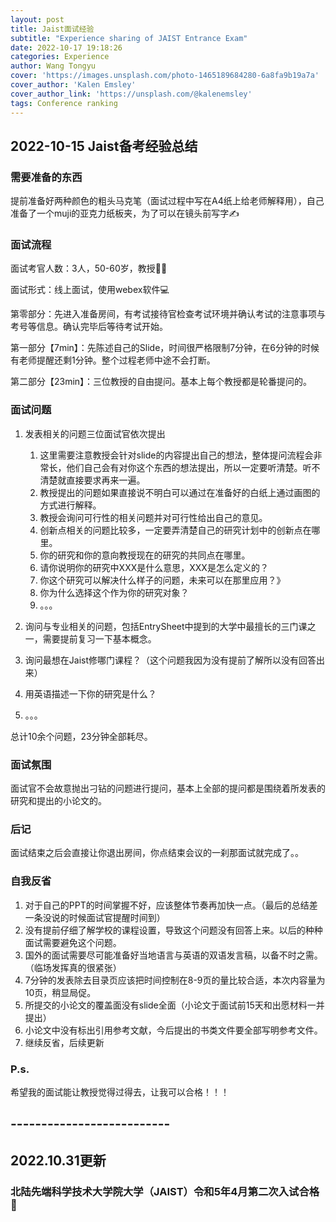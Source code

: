 ```yaml
---
layout: post
title: Jaist面试经验
subtitle: "Experience sharing of JAIST Entrance Exam"
date: 2022-10-17 19:18:26
categories: Experience
author: Wang Tongyu
cover: 'https://images.unsplash.com/photo-1465189684280-6a8fa9b19a7a'
cover_author: 'Kalen Emsley'
cover_author_link: 'https://unsplash.com/@kalenemsley'
tags: Conference ranking
---
```

## 2022-10-15 Jaist备考经验总结

### 需要准备的东西

提前准备好两种颜色的粗头马克笔（面试过程中写在A4纸上给老师解释用），自己准备了一个muji的亚克力纸板夹，为了可以在镜头前写字✍️

### 面试流程
面试考官人数：3人，50-60岁，教授🧑‍🏫

面试形式：线上面试，使用webex软件💻

第零部分：先进入准备房间，有考试接待官检查考试环境并确认考试的注意事项与考号等信息。确认完毕后等待考试开始。

第一部分【7min】：先陈述自己的Slide，时间很严格限制7分钟，在6分钟的时候有老师提醒还剩1分钟。整个过程老师中途不会打断。

第二部分【23min】：三位教授的自由提问。基本上每个教授都是轮番提问的。

### 面试问题

1. 发表相关的问题三位面试官依次提出
   1. 这里需要注意教授会针对slide的内容提出自己的想法，整体提问流程会非常长，他们自己会有对你这个东西的想法提出，所以一定要听清楚。听不清楚就直接要求再来一遍。
   2. 教授提出的问题如果直接说不明白可以通过在准备好的白纸上通过画图的方式进行解释。
   3. 教授会询问可行性的相关问题并对可行性给出自己的意见。
   4. 创新点相关的问题比较多，一定要弄清楚自己的研究计划中的创新点在哪里。
   5. 你的研究和你的意向教授现在的研究的共同点在哪里。
   6. 请你说明你的研究中XXX是什么意思，XXX是怎么定义的？
   7. 你这个研究可以解决什么样子的问题，未来可以在那里应用？》
   8. 你为什么选择这个作为你的研究对象？
   9. 。。。

2. 询问与专业相关的问题，包括EntrySheet中提到的大学中最擅长的三门课之一，需要提前复习一下基本概念。
3. 询问最想在Jaist修哪门课程？（这个问题我因为没有提前了解所以没有回答出来）
4. 用英语描述一下你的研究是什么？
5. 。。。

总计10余个问题，23分钟全部耗尽。

### 面试氛围
面试官不会故意抛出刁钻的问题进行提问，基本上全部的提问都是围绕着所发表的研究和提出的小论文的。

### 后记
面试结束之后会直接让你退出房间，你点结束会议的一刹那面试就完成了。。

### 自我反省
1. 对于自己的PPT的时间掌握不好，应该整体节奏再加快一点。（最后的总结差一条没说的时候面试官提醒时间到）
2. 没有提前仔细了解学校的课程设置，导致这个问题没有回答上来。以后的种种面试需要避免这个问题。
3. 国外的面试需要尽可能准备好当地语言与英语的双语发言稿，以备不时之需。（临场发挥真的很紧张）
4. 7分钟的发表除去目录页应该把时间控制在8-9页的量比较合适，本次内容量为10页，稍显局促。
5. 所提交的小论文的覆盖面没有slide全面（小论文于面试前15天和出愿材料一并提出）
6. 小论文中没有标出引用参考文献，今后提出的书类文件要全部写明参考文件。
7. 继续反省，后续更新


### P.s.
希望我的面试能让教授觉得过得去，让我可以合格！！！

## --------------------------
## 2022.10.31更新
### 北陆先端科学技术大学院大学（JAIST）令和5年4月第二次入试合格💮